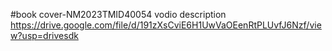 #book cover-NM2023TMID40054
vodio description
https://drive.google.com/file/d/191zXsCviE6H1UwVaOEenRtPLUvfJ6Nzf/view?usp=drivesdk
